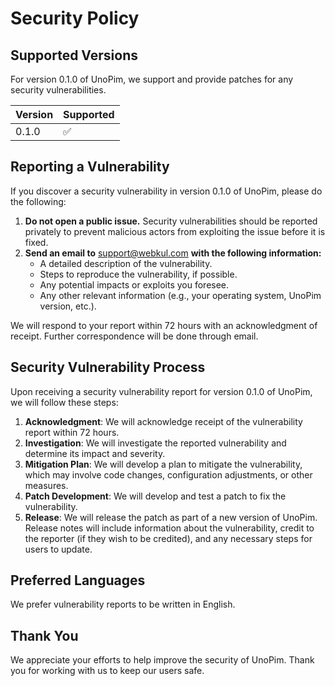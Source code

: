 # Security Policy

## Supported Versions

For version 0.1.0 of UnoPim, we support and provide patches for any security vulnerabilities.

| Version | Supported          |
| ------- | ------------------ |
| 0.1.0   | :white_check_mark: |

## Reporting a Vulnerability

If you discover a security vulnerability in version 0.1.0 of UnoPim, please do the following:

1. **Do not open a public issue.** Security vulnerabilities should be reported privately to prevent malicious actors from exploiting the issue before it is fixed.
2. **Send an email to** [support@webkul.com](mailto:support@webkul.com) **with the following information:**
   - A detailed description of the vulnerability.
   - Steps to reproduce the vulnerability, if possible.
   - Any potential impacts or exploits you foresee.
   - Any other relevant information (e.g., your operating system, UnoPim version, etc.).

We will respond to your report within 72 hours with an acknowledgment of receipt. Further correspondence will be done through email.

## Security Vulnerability Process

Upon receiving a security vulnerability report for version 0.1.0 of UnoPim, we will follow these steps:

1. **Acknowledgment**: We will acknowledge receipt of the vulnerability report within 72 hours.
2. **Investigation**: We will investigate the reported vulnerability and determine its impact and severity.
3. **Mitigation Plan**: We will develop a plan to mitigate the vulnerability, which may involve code changes, configuration adjustments, or other measures.
4. **Patch Development**: We will develop and test a patch to fix the vulnerability.
5. **Release**: We will release the patch as part of a new version of UnoPim. Release notes will include information about the vulnerability, credit to the reporter (if they wish to be credited), and any necessary steps for users to update.

## Preferred Languages

We prefer vulnerability reports to be written in English.

## Thank You

We appreciate your efforts to help improve the security of UnoPim. Thank you for working with us to keep our users safe.

